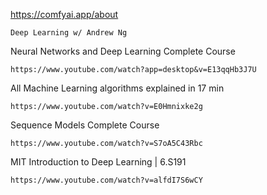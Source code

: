 

https://comfyai.app/about

    Deep Learning w/ Andrew Ng


Neural Networks and Deep Learning Complete Course

    https://www.youtube.com/watch?app=desktop&v=E13qqHb3J7U

All Machine Learning algorithms explained in 17 min

    https://www.youtube.com/watch?v=E0Hmnixke2g

Sequence Models Complete Course

    https://www.youtube.com/watch?v=S7oA5C43Rbc

MIT Introduction to Deep Learning | 6.S191

    https://www.youtube.com/watch?v=alfdI7S6wCY

